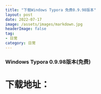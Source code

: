 ```yaml
---
title: "下载Windows Typora 免费0.9.98版本"
layout: post
date: 2022-07-17
image: /assets/images/markdown.jpg
headerImage: false
tag:
- 日常
category: 日常
---
```


###	Windows Typora 0.9.98版本(免费)



#	下载地址：[](https://github.com/zhuoyue2/Typora)

